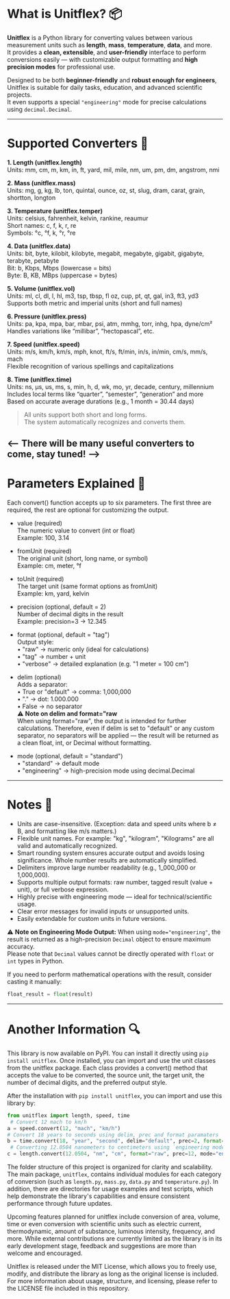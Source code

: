 # What is Unitflex? 📦

**Unitflex** is a Python library for converting values between various measurement units such as **length**, **mass**, **temperature**, **data**, and more.  
It provides a **clean, extensible**, and **user-friendly** interface to perform conversions easily — with customizable output formatting and **high precision modes** for professional use.

Designed to be both **beginner-friendly** and **robust enough for engineers**, Unitflex is suitable for daily tasks, education, and advanced scientific projects.  
It even supports a special `"engineering"` mode for precise calculations using `decimal.Decimal`.

---

# Supported Converters 🧪 
**1. Length (unitflex.length)**<br>
Units: mm, cm, m, km, in, ft, yard, mil, mile, nm, um, pm, dm, angstrom, nmi

**2. Mass (unitflex.mass)**<br>
Units: mg, g, kg, lb, ton, quintal, ounce, oz, st, slug, dram, carat, grain, shortton, longton

**3. Temperature (unitflex.temper)**<br>
Units: celsius, fahrenheit, kelvin, rankine, reaumur<br>
Short names: c, f, k, r, re<br>
Symbols: °c, °f, k, °r, °re

**4. Data (unitflex.data)**<br>
Units: bit, byte, kilobit, kilobyte, megabit, megabyte, gigabit, gigabyte, terabyte, petabyte<br>
Bit: b, Kbps, Mbps (lowercase = bits)<br>
Byte: B, KB, MBps (uppercase = bytes)

**5. Volume (unitflex.vol)**<br>
Units: ml, cl, dl, l, hl, m3, tsp, tbsp, fl oz, cup, pt, qt, gal, in3, ft3, yd3<br>
Supports both metric and imperial units (short and full names)

**6. Pressure (unitflex.press)**<br>
Units: pa, kpa, mpa, bar, mbar, psi, atm, mmhg, torr, inhg, hpa, dyne/cm²<br>
Handles variations like “millibar”, “hectopascal”, etc.

**7. Speed (unitflex.speed)**<br>
Units: m/s, km/h, km/s, mph, knot, ft/s, ft/min, in/s, in/min, cm/s, mm/s, mach<br>
Flexible recognition of various spellings and capitalizations

**8. Time (unitflex.time)**<br>
Units: ns, μs, us, ms, s, min, h, d, wk, mo, yr, decade, century, millennium<br>
Includes local terms like “quarter”, “semester”, “generation” and more<br>
Based on accurate average durations (e.g., 1 month = 30.44 days)

> All units support both short and long forms.  
> The system automatically recognizes and converts them.

<-- There will be many useful converters to come, stay tuned! -->
---

# Parameters Explained 🔧
Each convert() function accepts up to six parameters. The first three are required, the rest are optional for customizing the output.

- value (required)<br> The numeric value to convert (int or float)<br> Example: 100, 3.14

- fromUnit (required)<br> The original unit (short, long name, or symbol)<br> Example: cm, meter, °f

- toUnit (required)<br> The target unit (same format options as fromUnit)<br> Example: km, yard, kelvin

- precision (optional, default = 2)<br> Number of decimal digits in the result<br> Example: precision=3 → 12.345

- format (optional, default = "tag")<br> Output style:<br> • "raw" → numeric only (ideal for calculations)<br> • "tag" → number + unit<br> • "verbose" → detailed explanation (e.g. "1 meter = 100 cm")

- delim (optional)<br> Adds a separator:<br> • True or "default" → comma: 1,000,000<br> • "." → dot: 1.000.000<br> • False → no separator<br>⚠️ **Note on delim and format="raw**<br>
When using format="raw", the output is intended for further calculations. Therefore, even if delim is set to "default" or any custom separator, no separators will be applied — the result will be returned as a clean float, int, or Decimal without formatting.

- mode (optional, default = "standard")<br> • "standard" → default mode<br> • "engineering" → high-precision mode using decimal.Decimal

---

# Notes 📌
- Units are case-insensitive. (Exception: data and speed units where b ≠ B, and formatting like m/s matters.)
- Flexible unit names. For example: "kg", "kilogram", "Kilograms" are all valid and automatically recognized.
- Smart rounding system ensures accurate output and avoids losing significance. Whole number results are automatically simplified.
- Delimiters improve large number readability (e.g., 1_000_000 or 1,000,000).
- Supports multiple output formats: raw number, tagged result (value + unit), or full verbose expression.
- Highly precise with engineering mode — ideal for technical/scientific usage.
- Clear error messages for invalid inputs or unsupported units.
- Easily extendable for custom units in future versions.

⚠️ **Note on Engineering Mode Output:**
When using `mode="engineering"`, the result is returned as a high-precision `Decimal` object to ensure maximum accuracy.<br>Please note that `Decimal` values cannot be directly operated with `float` or `int` types in Python.

If you need to perform mathematical operations with the result, consider casting it manually:
```python
float_result = float(result)
```
---

# Another Information 🔍
This library is now available on PyPI. You can install it directly using `pip install unitflex`. Once installed, you can import and use the unit classes from the unitflex package. Each class provides a convert() method that accepts the value to be converted, the source unit, the target unit, the number of decimal digits, and the preferred output style.

After the installation with `pip install unitflex`, you can import and use this library by:<br>
```python
from unitflex import length, speed, time
 # Convert 12 mach to km/h
a = speed.convert(12, "mach", "km/h")
# Convert 18 years to seconds using delim, prec and format paramaters
b = time.convert(18, "year", "second", delim="default", prec=2, format="tag")
 # Converting 12.0504 nanometers to centimeters using `engineering mode` to obtain a highly accurate result — ideal for outputs with many decimal places. 
c = length.convert(12.0504, "nm", "cm", format="raw", prec=12, mode="engineering")
```

The folder structure of this project is organized for clarity and scalability. The main package, `unitflex`, contains individual modules for each category of conversion (such as `length.py`, `mass.py`, `data.py` and `temperature.py`). In addition, there are directories for usage examples and test scripts, which help demonstrate the library's capabilities and ensure consistent performance through future updates.

Upcoming features planned for unitflex include conversion of area, volume, time or even conversion with scientific units such as electric current, thermodynamic, amount of substance, luminous intensity, frequency, and more. While external contributions are currently limited as the library is in its early development stage, feedback and suggestions are more than welcome and encouraged.

Unitflex is released under the MIT License, which allows you to freely use, modify, and distribute the library as long as the original license is included. For more information about usage, structure, and licensing, please refer to the LICENSE file included in this repository. 
